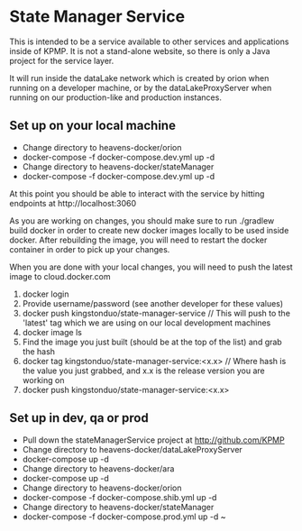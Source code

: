 # State Manager Service
  
This is intended to be a service available to other services and applications inside of KPMP.  It is not a stand-alone website, so there is only a Java project for the service layer.

It will run inside the dataLake network which is created by orion when running on a developer machine, or by the dataLakeProxyServer when running on our production-like and production instances.

## Set up on your local machine

- Change directory to heavens-docker/orion
- docker-compose -f docker-compose.dev.yml up -d
- Change directory to heavens-docker/stateManager
- docker-compose -f docker-compose.dev.yml up -d

At this point you should be able to interact with the service by hitting endpoints at http://localhost:3060

As you are working on changes, you should make sure to run ./gradlew build docker in order to create new docker images locally to be used inside docker.  After rebuilding the image, you will need to restart the docker container in order to pick up your changes.

When you are done with your local changes, you will need to push the latest image to cloud.docker.com

1) docker login
2) Provide username/password (see another developer for these values)
3) docker push kingstonduo/state-manager-service  // This will push to the 'latest' tag which we are using on our local development machines
4) docker image ls
5) Find the image you just built (should be at the top of the list) and grab the hash
6) docker tag <hash> kingstonduo/state-manager-service:<x.x>  // Where hash is the value you just grabbed, and x.x is the release version you are working on
7) docker push kingstonduo/state-manager-service:<x.x>

## Set up in dev, qa or prod

- Pull down the stateManagerService project at http://github.com/KPMP
- Change directory to heavens-docker/dataLakeProxyServer
- docker-compose up -d
- Change directory to heavens-docker/ara
- docker-compose up -d
- Change directory to heavens-docker/orion
- docker-compose -f docker-compose.shib.yml up -d
- Change directory to heavens-docker/stateManager
- docker-compose -f docker-compose.prod.yml up -d
~                                                             
